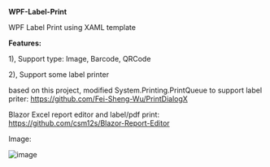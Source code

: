 **WPF-Label-Print**

WPF Label Print using XAML template

**Features:**

  1),  Support type: Image, Barcode, QRCode
  
  2),  Support some label printer

based on this project, modified System.Printing.PrintQueue to support label priter: https://github.com/Fei-Sheng-Wu/PrintDialogX

Blazor Excel report editor and label/pdf print: https://github.com/csm12s/Blazor-Report-Editor

Image:

![image](https://github.com/user-attachments/assets/9a5eea64-f85f-4acf-90e2-06d50e8a9bcd)




